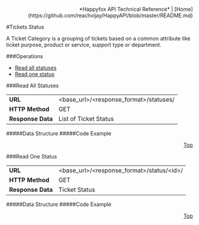  <p align="right">*Happyfox API Technical Reference* | [Home](https://github.com/reachvijay/HappyAPI/blob/master/README.md)</p>
#Tickets Status

A Ticket Category is a grouping of tickets based on a common attribute like ticket purpose, product or service, support type or department.

<div id="operations"></div>
###Operations

* [Read all statuses](#read-all-statuses)
* [Read one status](#read-one-status)

###Read All Statuses

<table width="90%"><tr>
			<td>
				<b>URL</b>
			</td>
			<td>
				&lt;base_url&gt;/&lt;response_format&gt;/statuses/
			</td>
		</tr>
		<tr>
			<td>
				<b>HTTP Method</b>
			</td>
			<td>
				GET
			</td>
		</tr>
		<tr>
			<td>
				<b>Response Data</b>
			</td>
			<td>
				List of Ticket
				Status
			</td>
		</tr>
	</table>

#####Data Structure
#####Code Example
<p align="right"><a href="#operations">Top</a></p>
###Read One Status

<table width="90%"><tr>
			<td>
				<b>URL</b>
			</td>
			<td>
				&lt;base_url&gt;/&lt;response_format&gt;/status/&lt;id&gt;/
			</td>
		</tr>
		<tr>
			<td>
				<b>HTTP Method</b>
			</td>
			<td>
				GET
			</td>
		</tr>
		<tr>
			<td>
				<b>Response Data</b>
			</td>
			<td>
				Ticket
				Status
			</td>
		</tr>
	</table>

#####Data Structure
#####Code Example

<p align="right"><a href="#operations">Top</a></p>
